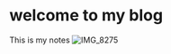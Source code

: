 # welcome to my blog
This is my notes
![IMG_8275](https://user-images.githubusercontent.com/104148658/179435401-1285abde-3c12-4082-9a62-ec9022060c1e.JPG)
